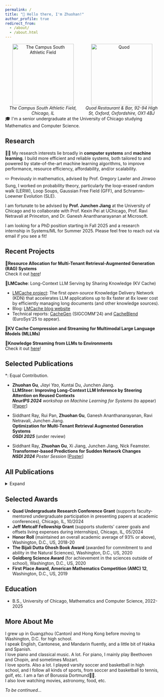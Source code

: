 ```yaml
---
permalink: /
title: "👋 Hello there, I'm Zhuohan!"
author_profile: true
redirect_from: 
  - /about/
  - /about.html
---
```


<!-- <div style="float: right; width: 300px; text-align: center;">
  <img src="/images/soccer_og.jpg" alt="The Campus South Athletic Field" width="300px">
  <figcaption><em>The Campus South Athletic Field</em></figcaption>
</div> -->
<!-- <div style="float: right; max-width: 300px; text-align: center; margin-left: 20px;">
  <img src="/images/soccer_og.jpg" alt="The Campus South Athletic Field" style="width: 100%; max-width: 300px; height: auto;">
  <figcaption><em>The Campus South Athletic Field</em></figcaption>
</div> -->
<!-- <div style="text-align: center; max-width: 100%; margin: auto;">
  <img src="/images/soccer_og.jpg" alt="The Campus South Athletic Field" style="width: 100%; max-width: 300px; height: auto;">
  <figcaption><em>The Campus South Athletic Field</em></figcaption>
</div> -->
<div style="display: flex; flex-wrap: wrap; justify-content: center; gap: 10px; max-width: 100%;">

  <div style="flex: 1 1 150px; max-width: 300px; text-align: center;">
    <img src="/images/soccer_og.jpg" alt="The Campus South Athletic Field" style="width: auto; height: 200px;">
    <figcaption><em>The Campus South Athletic Field, Chicago, IL</em></figcaption>
  </div>

  <div style="flex: 1 1 150px; max-width: 300px; text-align: center;">
    <img src="/images/ox_quad.jpg" alt="Quod" style="width: auto; height: 200px;">
    <figcaption><em>Quod Restaurant & Bar, 92-94 High St, Oxford, Oxfordshire, OX1 4BJ</em></figcaption>
  </div>

</div>
🎓 I'm a senior undergraduate at the University of Chicago studying Mathematics and Computer Science.

## Research

👨‍💻 My research interests lie broadly in **computer systems** and **machine learning**. I build more efficient and reliable systems, both tailored to and powered by state-of-the-art machine learning algorithms, to improve performance, resource efficiency,
affordability, and/or scalability.

✏️ Previously in mathematics, advised by Prof. Gregory Lawler and Jinwoo Sung, I worked on probability theory, particularly the loop-erased random walk (LERW), Loop Soups, Gaussian Free Field (GFF), and Schramm–Loewner Evolution (SLE).

I am fortunate to be advised by **Prof. Junchen Jiang** at the University of Chicago and to collaborate with Prof. Kexin Pei at UChicago, Prof. Ravi Netravali at Princeton, and Dr. Ganesh Ananthanarayanan at Microsoft.

I am looking for a PhD position starting in Fall 2025 and a research internship in Systems/ML for Summer 2025. Please feel free to reach out via email if you see a fit!

## Recent Projects

🚀**Resource Allocation for Multi-Tenant Retrieval-Augmented Generation (RAG) Systems**  
Check it out [here](https://uchi-jcl.github.io/group-website/projects/ragoptimization/)!

🚀**LMCache**: Long-Context LLM Serving by Sharing Knowledge (KV Cache)  
- [LMCache project](https://github.com/LMCache/LMCache): The first *open-source* Knowledge Delivery Network (KDN) that accelerates LLM applications up to 8x faster at 8x lower cost by efficiently managing long documents (and other knowledge sources).  
- Blog: [LMCache blog website](https://blog.lmcache.ai/)  
- Technical reports: [CacheGen](https://arxiv.org/abs/2310.07240) (SIGCOMM'24) and [CacheBlend](https://arxiv.org/abs/2405.16444) (EuroSys'25 to appear).

🚀**KV Cache Compression and Streaming for Multimodal Large Language Models (MLLMs)**

🚀**Knowledge Streaming from LLMs to Environments**  
Check it out [here](https://uchi-jcl.github.io/group-website/projects/knowledgestreaming/)!


## Selected Publications
*: Equal Contribution.

- **Zhuohan Gu**<sup>*</sup>, Jiayi Yao<sup>*</sup>, Kuntai Du, Junchen Jiang.<br>
**LLMSteer: Improving Long-Context LLM Inference by Steering Attention on Reused Contexts**<br>
_**NeurIPS 2024** workshop on Machine Learning for Systems_ (to appear) [[Paper](https://neurips.cc/virtual/2024/workshop/84699)]

- Siddhant Ray, Rui Pan, **Zhuohan Gu**, Ganesh Ananthanarayanan, Ravi Netravali, Junchen Jiang.<br>
**Optimization for Multi-Tenant Retrieval Augmented Generation Systems**<br>
_**OSDI 2025**_ (under review)

- Siddhant Ray, **Zhuohan Gu**, Xi Jiang, Junchen Jiang, Nick Feamster.<br>
**Transformer-based Predictions for Sudden Network Changes**<br>
_**NSDI 2024** Poster Session_ [[Poster](https://siddhant-ray.github.io/assets/pdf/transformer_nsdi_poster.pdf)]


<h2>All Publications</h2>
<details>
  <summary>Expand</summary>
  <ul>
    <li><strong>Zhuohan Gu<sup>*</sup></strong>, Jiayi Yao<sup>*</sup>, Kuntai Du, Junchen Jiang.<br>
      <strong>LLMSteer: Improving Long-Context LLM Inference by Steering Attention on Reused Contexts</strong><br>
      <em><strong>NeurIPS 2024</strong> workshop on Machine Learning for Systems</em> (to appear)
      <a href="https://neurips.cc/virtual/2024/workshop/84699">[Paper]</a>
    </li>
    <li>Siddhant Ray, Rui Pan, <strong>Zhuohan Gu</strong>, Ganesh Ananthanarayanan, Ravi Netravali, Junchen Jiang.<br>
      <strong>Optimization for Multi-Tenant Retrieval Augmented Generation Systems</strong><br>
      <em><strong>OSDI 2025</strong></em> (under review)
    </li>
    <li>Siddhant Ray, <strong>Zhuohan Gu</strong>, Xi Jiang, Junchen Jiang, Nick Feamster.<br>
      <strong>Transformer-based Predictions for Sudden Network Changes</strong><br>
      <em><strong>NSDI 2024</strong> Poster Session</em>
      <a href="https://siddhant-ray.github.io/assets/pdf/transformer_nsdi_poster.pdf">[Poster]</a>
    </li>
    <li><strong>Zhuohan Gu</strong>, Dadu Chen.<br>
      <strong>An Introduction to Loewner Energy</strong><br>
      <em>UChicago Math REU 2024</em> (under review)
      <a href="https://zhuohangu.github.io/files/REU_2024.pdf">[Paper]</a>
    </li>
    <li><strong>Zhuohan Gu</strong>.<br>
      <strong>A Study in Markov Chains, Loop-Erased Random Walk, and Loop Soups</strong><br>
      <em>UChicago Math REU 2023</em>
      <a href="http://math.uchicago.edu/~may/REU2023/REUPapers/Gu,Zhuohan.pdf">[Paper]</a>
    </li>
  </ul>
</details>


## Selected Awards

- **Quad Undergraduate Research Conference Grant** (supports faculty-mentored undergraduate participation in presenting papers at academic conferences), Chicago, IL, 10/2024
- **Jeff Metcalf Fellowship Grant** (supports students' career goals and offsets living expenses during internships), Chicago, IL, 05/2024
- **Honor Roll** (maintained an overall academic average of 93% or above), Washington, D.C., US, 2018-20
- **The Bijali Dutta Ghosh Book Award** (awarded for commitment to and ability in the Natural Sciences), Washington, D.C., US, 2020
- **Goldberg Science Award** (for achievement in the sciences outside of school), Washington, D.C., US, 2020
- **First Place Award, American Mathematics Competition (AMC) 12**, Washington, D.C., US, 2019


## Education
- B.S., University of Chicago, Mathematics and Computer Science, 2022-2025
<!-- - High School Diploma, St. Anselm's Abbey School, Washington, DC, 2017–2020 -->

## More About Me

I grew up in Guangzhou (Canton) and Hong Kong before moving to Washington, D.C. for high school.<br>
I speak English, Cantonese, and Mandarin fluently, and a little bit of Hakka and Spanish.<br>
I love piano and classical music. A lot. For piano, I mainly play Beethoven and Chopin, and sometimes Mozart.<br>
I love sports. Also a lot. I played varsity soccer and basketball in high school, and I follow all kinds of sports, from soccer and basketball to tennis, golf, etc. I am a fan of Borussia Dortmund💛🖤.<br>
I also love watching movies, astronomy, food, etc.

_To be continued…_

<div style="width: 200px; height: 200px; overflow: hidden;">
    <div class="stat" style="transform: scale(0.08); transform-origin: center;">
        <script type="text/javascript" id="clstr_globe" src="https://clustrmaps.com/globe.js?d=4SQKQkc5llCCepDkHv5BYmCIevbYKzclJr0RIzH81ec"></script>
    </div>
</div>

<!-- <style>
    .stat {
        margin-bottom: -800px;
    }
</style> -->



<!-- A data-driven personal website
======
Like many other Jekyll-based GitHub Pages templates, Academic Pages makes you separate the website's content from its form. The content & metadata of your website are in structured markdown files, while various other files constitute the theme, specifying how to transform that content & metadata into HTML pages. You keep these various markdown (.md), YAML (.yml), HTML, and CSS files in a public GitHub repository. Each time you commit and push an update to the repository, the [GitHub pages](https://pages.github.com/) service creates static HTML pages based on these files, which are hosted on GitHub's servers free of charge.

Many of the features of dynamic content management systems (like Wordpress) can be achieved in this fashion, using a fraction of the computational resources and with far less vulnerability to hacking and DDoSing. You can also modify the theme to your heart's content without touching the content of your site. If you get to a point where you've broken something in Jekyll/HTML/CSS beyond repair, your markdown files describing your talks, publications, etc. are safe. You can rollback the changes or even delete the repository and start over - just be sure to save the markdown files! Finally, you can also write scripts that process the structured data on the site, such as [this one](https://github.com/academicpages/academicpages.github.io/blob/master/talkmap.ipynb) that analyzes metadata in pages about talks to display [a map of every location you've given a talk](https://academicpages.github.io/talkmap.html).

Getting started
======
1. Register a GitHub account if you don't have one and confirm your e-mail (required!)
1. Fork [this template](https://github.com/academicpages/academicpages.github.io) by clicking the "Use this template" button in the top right. 
1. Go to the repository's settings (rightmost item in the tabs that start with "Code", should be below "Unwatch"). Rename the repository "[your GitHub username].github.io", which will also be your website's URL.
1. Set site-wide configuration and create content & metadata (see below -- also see [this set of diffs](http://archive.is/3TPas) showing what files were changed to set up [an example site](https://getorg-testacct.github.io) for a user with the username "getorg-testacct")
1. Upload any files (like PDFs, .zip files, etc.) to the files/ directory. They will appear at https://[your GitHub username].github.io/files/example.pdf.  
1. Check status by going to the repository settings, in the "GitHub pages" section

Site-wide configuration
------
The main configuration file for the site is in the base directory in [_config.yml](https://github.com/academicpages/academicpages.github.io/blob/master/_config.yml), which defines the content in the sidebars and other site-wide features. You will need to replace the default variables with ones about yourself and your site's github repository. The configuration file for the top menu is in [_data/navigation.yml](https://github.com/academicpages/academicpages.github.io/blob/master/_data/navigation.yml). For example, if you don't have a portfolio or blog posts, you can remove those items from that navigation.yml file to remove them from the header. 

Create content & metadata
------
For site content, there is one markdown file for each type of content, which are stored in directories like _publications, _talks, _posts, _teaching, or _pages. For example, each talk is a markdown file in the [_talks directory](https://github.com/academicpages/academicpages.github.io/tree/master/_talks). At the top of each markdown file is structured data in YAML about the talk, which the theme will parse to do lots of cool stuff. The same structured data about a talk is used to generate the list of talks on the [Talks page](https://academicpages.github.io/talks), each [individual page](https://academicpages.github.io/talks/2012-03-01-talk-1) for specific talks, the talks section for the [CV page](https://academicpages.github.io/cv), and the [map of places you've given a talk](https://academicpages.github.io/talkmap.html) (if you run this [python file](https://github.com/academicpages/academicpages.github.io/blob/master/talkmap.py) or [Jupyter notebook](https://github.com/academicpages/academicpages.github.io/blob/master/talkmap.ipynb), which creates the HTML for the map based on the contents of the _talks directory).

**Markdown generator**

The repository includes [a set of Jupyter notebooks](https://github.com/academicpages/academicpages.github.io/tree/master/markdown_generator
) that converts a CSV containing structured data about talks or presentations into individual markdown files that will be properly formatted for the Academic Pages template. The sample CSVs in that directory are the ones I used to create my own personal website at stuartgeiger.com. My usual workflow is that I keep a spreadsheet of my publications and talks, then run the code in these notebooks to generate the markdown files, then commit and push them to the GitHub repository.

How to edit your site's GitHub repository
------
Many people use a git client to create files on their local computer and then push them to GitHub's servers. If you are not familiar with git, you can directly edit these configuration and markdown files directly in the github.com interface. Navigate to a file (like [this one](https://github.com/academicpages/academicpages.github.io/blob/master/_talks/2012-03-01-talk-1.md) and click the pencil icon in the top right of the content preview (to the right of the "Raw | Blame | History" buttons). You can delete a file by clicking the trashcan icon to the right of the pencil icon. You can also create new files or upload files by navigating to a directory and clicking the "Create new file" or "Upload files" buttons. 

Example: editing a markdown file for a talk
![Editing a markdown file for a talk](/images/editing-talk.png)

For more info
------
More info about configuring Academic Pages can be found in [the guide](https://academicpages.github.io/markdown/), the [growing wiki](https://github.com/academicpages/academicpages.github.io/wiki), and you can always [ask a question on GitHub](https://github.com/academicpages/academicpages.github.io/discussions). The [guides for the Minimal Mistakes theme](https://mmistakes.github.io/minimal-mistakes/docs/configuration/) (which this theme was forked from) might also be helpful. -->
